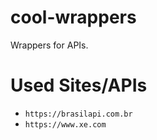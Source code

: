 # cool-wrappers
Wrappers for APIs.

# Used Sites/APIs
- `https://brasilapi.com.br`
- `https://www.xe.com`
